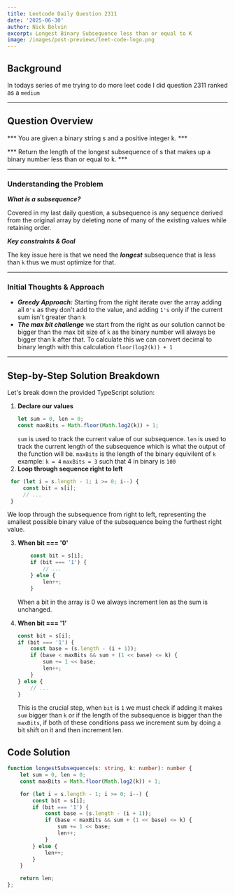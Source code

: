 ```yaml
---
title: Leetcode Daily Question 2311
date: '2025-06-30'
author: Nick Belvin
excerpt: Longest Binary Subsequence less than or equal to K
image: /images/post-previews/leet-code-logo.png
---
```



## Background
In todays series of me trying to do more leet code I did question 2311 ranked as a ```medium```

---

## Question Overview
*** You are given a binary string s and a positive integer k. ***

*** Return the length of the longest subsequence of s that makes up a binary number less than or equal to k. ***

---

### Understanding the Problem
***What is a subsequence?***

Covered in my last daily question, a subsequence is any sequence derived from the original array by deleting none of many of the existing values while retaining order.

***Key constraints & Goal***

The key issue here is that we need the ***longest*** subsequence that is less than ```k``` thus we must optimize for that.

----

### Initial Thoughts & Approach
* ***Greedy Approach:*** Starting from the right iterate over the array adding all ```0's``` as they don't add to the value, and adding ```1's``` only if the current sum isn't greater than ```k```
* ***The max bit challenge*** we start from the right as our solution cannot be bigger than the max bit size of ```k``` as the binary number will always be bigger than k after that. To calculate this we can convert decimal to binary length with this calculation ```floor(log2(k)) + 1```

----
## Step-by-Step Solution Breakdown

Let's break down the provided TypeScript solution:

1.  **Declare our values**
    ```typescript
    let sum = 0, len = 0;
    const maxBits = Math.floor(Math.log2(k)) + 1;
    ```
    ```sum``` is used to track the current value of our subsequence.
    ```len``` is used to track the current length of the subsequence which is what the output of the function will be.
    ```maxBits``` is the length of the binary equivilent of ```k``` example: ```k = 4``` ```maxBits = 3``` such that 4 in binary is ```100```
2.  **Loop through sequence right to left**
   ```typescript
    for (let i = s.length - 1; i >= 0; i--) {
        const bit = s[i];
        // ...
    }
   ```
   We loop through the subsequence from right to left, representing the smallest possible binary value of the subsequence being the furthest right value.


3.  **When bit === '0'**
    ```typescript
        const bit = s[i];
        if (bit === '1') {
            // ...
        } else {
            len++;
        }
    ```
    When a bit in the array is 0 we always increment len as the sum is unchanged.


4.  **When bit === '1'**
    ```typescript
    const bit = s[i];
    if (bit === '1') {
        const base = (s.length - (i + 1));
        if (base < maxBits && sum + (1 << base) <= k) {
            sum += 1 << base;
            len++;
        }
    } else {
        // ...
    }
    ```
    This is the crucial step, when ```bit``` is ```1``` we must check if adding it makes ```sum``` bigger than ```k``` or if the length of the subsequence is bigger than the ```maxBits```, if both of these conditions pass we increment sum by doing a bit shift on it and then increment len.

## Code Solution

```typescript
function longestSubsequence(s: string, k: number): number {
    let sum = 0, len = 0;
    const maxBits = Math.floor(Math.log2(k)) + 1;

    for (let i = s.length - 1; i >= 0; i--) {
        const bit = s[i];
        if (bit === '1') {
            const base = (s.length - (i + 1));
            if (base < maxBits && sum + (1 << base) <= k) {
                sum += 1 << base;
                len++;
            }
        } else {
            len++;
        }
    }

    return len;
};
```